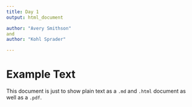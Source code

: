 ```yaml
---
title: Day 1
output: html_document

author: "Avery Smithson"
and
author: "Kohl Sprader"

---
```

# Example Text

This document is just to show plain text as a `.md` and `.html` document as well as a `.pdf`.
